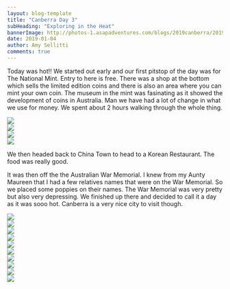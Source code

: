 ```yaml
---
layout: blog-template
title: "Canberra Day 3"
subHeading: "Exploring in the Heat"
bannerImage: http://photos-1.asapadventures.com/blogs/2019canberra/2019-01-04/IMG_20190104_143719.jpg_compressed.JPEG
date: 2019-01-04
author: Amy Sellitti
comments: true
---
```


Today was hot!! We started out early and our first pitstop of the day was for The National Mint. Entry to here is free. There was a shop at the bottom which sells the limited edition coins and there is also an area where you can mint your own coin. The museum in the mint was fasinating as it showed the development of coins in Australia. Man we have had a lot of change in what we use for money. We spent about 2 hours walking through the whole thing.

<div class="center-image"><img src="http://photos-1.asapadventures.com/blogs/2019canberra/2019-01-04/IMG_20190104_112115.jpg_compressed.JPEG" /></div>
<div class="center-image"><img src="http://photos-1.asapadventures.com/blogs/2019canberra/2019-01-04/IMG_20190104_112131.jpg_compressed.JPEG" /></div>
<div class="center-image"><img src="http://photos-1.asapadventures.com/blogs/2019canberra/2019-01-04/IMG_20190104_112458.jpg_compressed.JPEG" /></div>
<div class="center-image"><img src="http://photos-1.asapadventures.com/blogs/2019canberra/2019-01-04/IMG_20190104_120931.jpg_compressed.JPEG" /></div>

We then headed back to China Town to head to a Korean Restaurant. The food was really good.

It was then off the the Australian War Memorial. I knew from my Aunty Maureen that I had a few relatives names that were on the War Memorial. So we placed some poppies on their names. The War Memorial was very pretty but also very depressing. We finished up there and decided to call it a day as it was sooo hot. Canberra is a very nice city to visit though.

<div class="center-image"><img src="http://photos-1.asapadventures.com/blogs/2019canberra/2019-01-04/IMG_20190104_142130.jpg_compressed.JPEG" /></div>
<div class="center-image"><img src="http://photos-1.asapadventures.com/blogs/2019canberra/2019-01-04/IMG_20190104_142150.jpg_compressed.JPEG" /></div>
<div class="center-image"><img src="http://photos-1.asapadventures.com/blogs/2019canberra/2019-01-04/IMG_20190104_143533.jpg_compressed.JPEG" /></div>
<div class="center-image"><img src="http://photos-1.asapadventures.com/blogs/2019canberra/2019-01-04/IMG_20190104_143719.jpg_compressed.JPEG" /></div>
<div class="center-image"><img src="http://photos-1.asapadventures.com/blogs/2019canberra/2019-01-04/IMG_20190104_143835.jpg_compressed.JPEG" /></div>
<div class="center-image"><img src="http://photos-1.asapadventures.com/blogs/2019canberra/2019-01-04/IMG_20190104_143914.jpg_compressed.JPEG" /></div>
<div class="center-image"><img src="http://photos-1.asapadventures.com/blogs/2019canberra/2019-01-04/IMG_20190104_144431.jpg_compressed.JPEG" /></div>
<div class="center-image"><img src="http://photos-1.asapadventures.com/blogs/2019canberra/2019-01-04/IMG_20190104_144658.jpg_compressed.JPEG" /></div>
<div class="center-image"><img src="http://photos-1.asapadventures.com/blogs/2019canberra/2019-01-04/IMG_20190104_145352.jpg_compressed.JPEG" /></div>
<div class="center-image"><img src="http://photos-1.asapadventures.com/blogs/2019canberra/2019-01-04/IMG_20190104_145445.jpg_compressed.JPEG" /></div>
